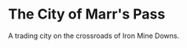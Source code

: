 # The City of Marr's Pass

A trading city on the crossroads of Iron Mine Downs.

<!-- TODO Define the city. What it knows. Who is there.-->
